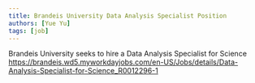 ```yaml
---
title: Brandeis University Data Analysis Specialist Position
authors: [Yue Yu]
tags: [job]
---
```



Brandeis University seeks to hire a Data Analysis Specialist for Science
https://brandeis.wd5.myworkdayjobs.com/en-US/Jobs/details/Data-Analysis-Specialist-for-Science_R0012296-1